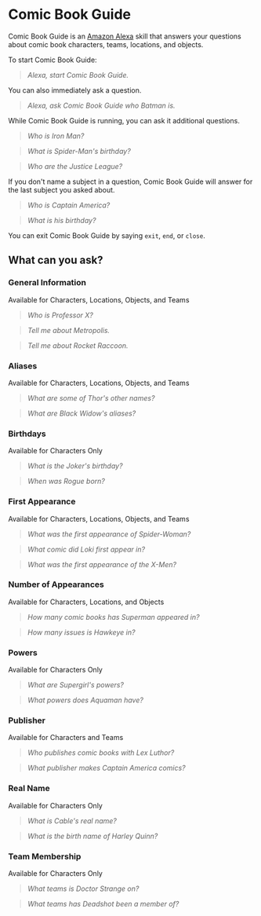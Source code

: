 # Comic Book Guide

Comic Book Guide is an
[Amazon Alexa](https://developer.amazon.com/public/solutions/alexa)
skill that answers your questions about comic book characters, teams,
locations, and objects.

To start Comic Book Guide:

> *Alexa, start Comic Book Guide.*

You can also immediately ask a question.

> *Alexa, ask Comic Book Guide who Batman is.*

While Comic Book Guide is running, you can ask it additional questions.

> *Who is Iron Man?*

> *What is Spider-Man's birthday?*

> *Who are the Justice League?*

If you don't name a subject in a question, Comic Book Guide will answer for
the last subject you asked about.

> *Who is Captain America?*

> *What is his birthday?*

You can exit Comic Book Guide by saying `exit`, `end`, or `close`.

## What can you ask?

### General Information

Available for Characters, Locations, Objects, and Teams

> *Who is Professor X?*

> *Tell me about Metropolis.*

> *Tell me about Rocket Raccoon.*

### Aliases

Available for Characters, Locations, Objects, and Teams

> *What are some of Thor's other names?*

> *What are Black Widow's aliases?*

### Birthdays

Available for Characters Only

> *What is the Joker's birthday?*

> *When was Rogue born?*

### First Appearance

Available for Characters, Locations, Objects, and Teams

> *What was the first appearance of Spider-Woman?*

> *What comic did Loki first appear in?*

> *What was the first appearance of the X-Men?*

### Number of Appearances

Available for Characters, Locations, and Objects

> *How many comic books has Superman appeared in?*

> *How many issues is Hawkeye in?*

### Powers

Available for Characters Only

> *What are Supergirl's powers?*

> *What powers does Aquaman have?*

### Publisher

Available for Characters and Teams

> *Who publishes comic books with Lex Luthor?*

> *What publisher makes Captain America comics?*

### Real Name

Available for Characters Only

> *What is Cable's real name?*

> *What is the birth name of Harley Quinn?*

### Team Membership

Available for Characters Only

> *What teams is Doctor Strange on?*

> *What teams has Deadshot been a member of?*
